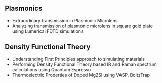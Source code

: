 ## Plasmonics
* Extraordinary transmission in Plasmonic Microlens
* Analyzing transmission of plasmonic microlens in square gold plate using Lumerical FDTD simulations

## Density Functional Theory
* Understanding First Principles approach to simulating materials
* Performing Density Functional Theory based IR and Raman spectrum calculations using Quantum Espresso
* Thermoelectric Properties of Doped Mg2Si using VASP, BoltzTrap


